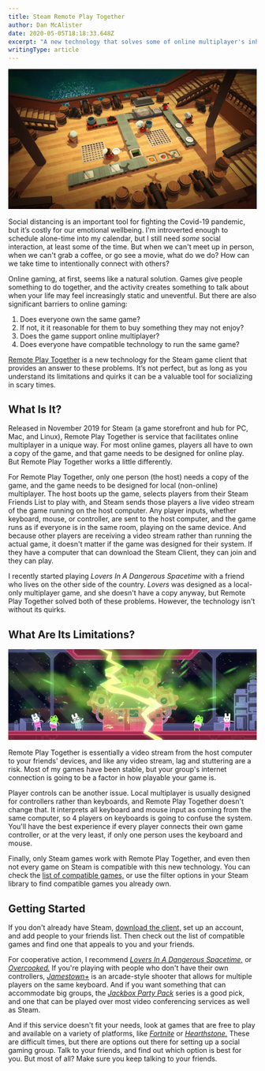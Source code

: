 ```yaml
---
title: Steam Remote Play Together
author: Dan McAlister
date: 2020-05-05T18:18:33.648Z
excerpt: "A new technology that solves some of online multiplayer's inherent problems. "
writingType: article
---
```

![Screenshot of Overcooked! Chefs preparing food on a wooden ship. ](/static/img/img_0420-2.webp "Working together is good for your mental health.")

Social distancing is an important tool for fighting the Covid-19 pandemic, but it’s costly for our emotional wellbeing. I'm introverted enough to schedule alone-time into my calendar, but I still need *some* social interaction, at least some of the time. But when we can't meet up in person, when we can't grab a coffee, or go see a movie, what do we do? How can we take time to intentionally connect with others?

Online gaming, at first, seems like a natural solution. Games give people something to do together, and the activity creates something to talk about when your life may feel increasingly static and uneventful. But there are also significant barriers to online gaming:

1. Does everyone own the same game? 
2. If not, it it reasonable for them to buy something they may not enjoy? 
3. Does the game support online multiplayer?
4. Does everyone have compatible technology to run the same game?

[Remote Play Together](https://store.steampowered.com/remoteplay/) is a new technology for the Steam game client that provides an answer to these problems. It’s not perfect, but as long as you understand its limitations and quirks it can be a valuable tool for socializing in scary times. 

## What Is It?

Released in November 2019 for Steam (a game storefront and hub for PC, Mac, and Linux), Remote Play Together is service that facilitates online multiplayer in a unique way. For most online games, players all have to own a copy of the game, and that game needs to be designed for online play. But Remote Play Together works a little differently. 

For Remote Play Together, only one person (the host) needs a copy of the game, and the game needs to be designed for local (non-online) multiplayer. The host boots up the game, selects players from their Steam Friends List to play with, and Steam sends those players a live video stream of the game running on the host computer. Any player inputs, whether keyboard, mouse, or controller, are sent to the host computer, and the game runs as if everyone is in the same room, playing on the same device. And because other players are receiving a video stream rather than running the actual game, it doesn't matter if the game was designed for their system. If they have a computer that can download the Steam Client, they can join and they can play. 

I recently started playing *Lovers In A Dangerous Spacetime* with a friend who lives on the other side of the country. *Lovers* was designed as a local-only multiplayer game, and she doesn't have a copy anyway, but Remote Play Together solved both of these problems. However, the technology isn't without its quirks. 

## What Are Its Limitations?

![Screenshot of Lovers In A Dangerous Spacetime. Cute animals back up as reactor explodes. ](/static/img/img_0418-2.webp "It's a useful technology, but not a flawless one.")

Remote Play Together is essentially a video stream from the host computer to your friends' devices, and like any video stream, lag and stuttering are a risk. Most of my games have been stable, but your group's internet connection is going to be a factor in how playable your game is. 

Player controls can be another issue. Local multiplayer is usually designed for controllers rather than keyboards, and Remote Play Together doesn't change that. It interprets all keyboard and mouse input as coming from the same computer, so 4 players on keyboards is going to confuse the system. You'll have the best experience if every player connects their own game controller, or at the very least, if only one person uses the keyboard and mouse. 

Finally, only Steam games work with Remote Play Together, and even then not every game on Steam is compatible with this new technology. You can check the [list of compatible games,](https://store.steampowered.com/sale/together) or use the filter options in your Steam library to find compatible games you already own. 

## Getting Started

If you don't already have Steam, [download the client,](https://store.steampowered.com/about/) set up an account, and add people to your friends list. Then check out the list of compatible games and find one that appeals to you and your friends. 

For cooperative action, I recommend *[Lovers In A Dangerous Spacetime,](https://store.steampowered.com/app/252110/Lovers_in_a_Dangerous_Spacetime/)* or *[Overcooked.](https://store.steampowered.com/app/448510/Overcooked/)* If you're playing with people who don't have their own controllers, *[Jamestown+](https://store.steampowered.com/app/377950/Jamestown/)* is an arcade-style shooter that allows for multiple players on the same keyboard. And if you want something that can accommodate big groups, the *[Jackbox Party Pack](https://store.steampowered.com/developer/jackboxgames)* series is a good pick, and one that can be played over most video conferencing services as well as Steam. 

And if this service doesn't fit your needs, look at games that are free to play and available on a variety of platforms, like *[Fortnite](https://store.steampowered.com/developer/jackboxgames)* or *[Hearthstone.](https://playhearthstone.com/en-us/)* These are difficult times, but there are options out there for setting up a social gaming group. Talk to your friends, and find out which option is best for you. But most of all? Make sure you keep talking to your friends.
